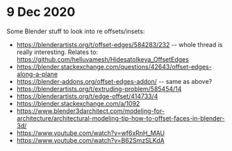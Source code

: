 # 9 Dec 2020

Some Blender stuff to look into re offsets/insets:

*   https://blenderartists.org/t/offset-edges/584283/232 -- whole thread is really interesting. Relates to: https://github.com/helluvamesh/HidesatoIkeya_OffsetEdges
*   https://blender.stackexchange.com/questions/42643/offset-edges-along-a-plane
*   https://blender-addons.org/offset-edges-addon/ -- same as above?
*   https://blenderartists.org/t/extruding-problem/585454/14
*   https://blenderartists.org/t/edge-offset/414733/4
*   https://blender.stackexchange.com/a/1092
*   https://www.blender3darchitect.com/modeling-for-architecture/architectural-modeling-tip-how-to-offset-faces-in-blender-3d/
*   https://www.youtube.com/watch?v=wf6xRnH_MAU
*   https://www.youtube.com/watch?v=B62SmzSLKdA

